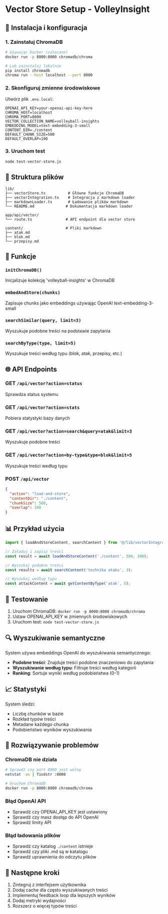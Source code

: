 # Vector Store Setup - VolleyInsight

## 🚀 Instalacja i konfiguracja

### 1. Zainstaluj ChromaDB

```bash
# Używając Docker (zalecane)
docker run -p 8000:8000 chromadb/chroma

# Lub zainstaluj lokalnie
pip install chromadb
chroma run --host localhost --port 8000
```

### 2. Skonfiguruj zmienne środowiskowe

Utwórz plik `.env.local`:

```env
OPENAI_API_KEY=your-openai-api-key-here
CHROMA_HOST=localhost
CHROMA_PORT=8000
VECTOR_COLLECTION_NAME=volleyball-insights
EMBEDDING_MODEL=text-embedding-3-small
CONTENT_DIR=./content
DEFAULT_CHUNK_SIZE=500
DEFAULT_OVERLAP=100
```

### 3. Uruchom test

```bash
node test-vector-store.js
```

## 📁 Struktura plików

```
lib/
├── vectorStore.ts          # Główne funkcje ChromaDB
├── vectorIntegration.ts    # Integracja z markdown loader
├── markdownLoader.ts       # Ładowanie plików markdown
└── README.md              # Dokumentacja markdown loader

app/api/vector/
└── route.ts               # API endpoint dla vector store

content/                   # Pliki markdown
├── atak.md
├── blok.md
└── przepisy.md
```

## 🔧 Funkcje

### `initChromaDB()`
Inicjalizuje kolekcję 'volleyball-insights' w ChromaDB

### `embedAndStore(chunks)`
Zapisuje chunks jako embeddings używając OpenAI text-embedding-3-small

### `searchSimilar(query, limit=3)`
Wyszukuje podobne treści na podstawie zapytania

### `searchByType(type, limit=5)`
Wyszukuje treści według typu (blok, atak, przepisy, etc.)

## 🌐 API Endpoints

### GET `/api/vector?action=status`
Sprawdza status systemu

### GET `/api/vector?action=stats`
Pobiera statystyki bazy danych

### GET `/api/vector?action=search&query=atak&limit=3`
Wyszukuje podobne treści

### GET `/api/vector?action=by-type&type=blok&limit=5`
Wyszukuje treści według typu

### POST `/api/vector`
```json
{
  "action": "load-and-store",
  "contentDir": "./content",
  "chunkSize": 500,
  "overlap": 100
}
```

## 📊 Przykład użycia

```javascript
import { loadAndStoreContent, searchContent } from '@/lib/vectorIntegration';

// Załaduj i zapisz treści
const result = await loadAndStoreContent('./content', 500, 100);

// Wyszukaj podobne treści
const results = await searchContent('technika ataku', 3);

// Wyszukaj według typu
const attackContent = await getContentByType('atak', 5);
```

## 🧪 Testowanie

1. Uruchom ChromaDB: `docker run -p 8000:8000 chromadb/chroma`
2. Ustaw OPENAI_API_KEY w zmiennych środowiskowych
3. Uruchom test: `node test-vector-store.js`

## 🔍 Wyszukiwanie semantyczne

System używa embeddings OpenAI do wyszukiwania semantycznego:

- **Podobne treści**: Znajduje treści podobne znaczeniowo do zapytania
- **Wyszukiwanie według typu**: Filtruje treści według kategorii
- **Ranking**: Sortuje wyniki według podobieństwa (0-1)

## 📈 Statystyki

System śledzi:
- Liczbę chunków w bazie
- Rozkład typów treści
- Metadane każdego chunka
- Podobieństwo wyników wyszukiwania

## 🚨 Rozwiązywanie problemów

### ChromaDB nie działa
```bash
# Sprawdź czy port 8000 jest wolny
netstat -an | findstr :8000

# Uruchom ChromaDB
docker run -p 8000:8000 chromadb/chroma
```

### Błąd OpenAI API
- Sprawdź czy OPENAI_API_KEY jest ustawiony
- Sprawdź czy masz dostęp do API OpenAI
- Sprawdź limity API

### Błąd ładowania plików
- Sprawdź czy katalog `./content` istnieje
- Sprawdź czy pliki .md są w katalogu
- Sprawdź uprawnienia do odczytu plików

## 🎯 Następne kroki

1. Zintegruj z interfejsem użytkownika
2. Dodaj cache dla często wyszukiwanych treści
3. Implementuj feedback loop dla lepszych wyników
4. Dodaj metryki wydajności
5. Rozszerz o więcej typów treści




